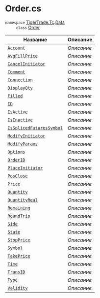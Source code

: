 
# Order.cs
`namespace` [TigerTrade.Tc](../../../TigerTrade.Tc.md).[Data](../../../TigerTrade.Tc/Data.md)  
&nbsp;&nbsp;&nbsp;&nbsp;&nbsp;&nbsp;&nbsp;&nbsp;&nbsp;`class` [Order](../Order.cs.md)

| Название | Описание |
| --- | --- |
| [`Account`](./Свойства/Account.md) | *Описание* |
| [`AvgFillPrice`](./Свойства/AvgFillPrice.md) | *Описание* |
| [`CancelInitiator`](./Свойства/CancelInitiator.md) | *Описание* |
| [`Comment`](./Свойства/Comment.md) | *Описание* |
| [`Connection`](./Свойства/Connection.md) | *Описание* |
| [`DisplayQty`](./Свойства/DisplayQty.md) | *Описание* |
| [`Filled`](./Свойства/Filled.md) | *Описание* |
| [`ID`](./Свойства/ID.md) | *Описание* |
| [`IsActive`](./Свойства/IsActive.md) | *Описание* |
| [`IsInactive`](./Свойства/IsInactive.md) | *Описание* |
| [`IsSplicedFuturesSymbol`](./Свойства/IsSplicedFuturesSymbol.md) | *Описание* |
| [`ModifyInitiator`](./Свойства/ModifyInitiator.md) | *Описание* |
| [`ModifyParams`](./Свойства/ModifyParams.md) | *Описание* |
| [`Options`](./Свойства/Options.md) | *Описание* |
| [`OrderID`](./Свойства/OrderID.md) | *Описание* |
| [`PlaceInitiator`](./Свойства/PlaceInitiator.md) | *Описание* |
| [`PosClose`](./Свойства/PosClose.md) | *Описание* |
| [`Price`](./Свойства/Price.md) | *Описание* |
| [`Quantity`](./Свойства/Quantity.md) | *Описание* |
| [`QuantityReal`](./Свойства/QuantityReal.md) | *Описание* |
| [`Remaining`](./Свойства/Remaining.md) | *Описание* |
| [`RoundTrip`](./Свойства/RoundTrip.md) | *Описание* |
| [`Side`](./Свойства/Side.md) | *Описание* |
| [`State`](./Свойства/State.md) | *Описание* |
| [`StopPrice`](./Свойства/StopPrice.md) | *Описание* |
| [`Symbol`](./Свойства/Symbol.md) | *Описание* |
| [`TakePrice`](./Свойства/TakePrice.md) | *Описание* |
| [`Time`](./Свойства/Time.md) | *Описание* |
| [`TransID`](./Свойства/TransID.md) | *Описание* |
| [`Type`](./Свойства/Type.md) | *Описание* |
| [`Validity`](./Свойства/Validity.md) | *Описание* |
